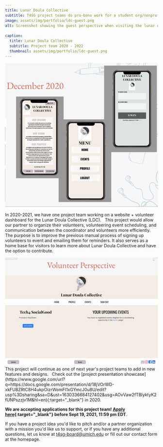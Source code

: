 ```yaml
---
title: Lunar Doula Collective
subtitle: T4SG project teams do pro-bono work for a student org/nonprofit with a technical problem that applies to social good. 
image: assets/img/portfolio/ldc-guest.png
alt: Screenshot showing the guest perspective when visiting the lunar doula collective website

caption:
  title: Lunar Doula Collective
  subtitle: Project team 2020 - 2022 
  thumbnail: assets/img/portfolio/ldc-guest.png
---
```


<div style="text-align:center"><img src="assets/img/portfolio/ldc-mobile.png" alt="Image showing the mobile designs for the lunar doula collective website created in December 2020"></div>

In 2020-2021, we have one project team working on a website + volunteer dashboard for the Lunar Doula Collective (LDC).
&nbsp;
This project would allow our partner to organize their volunteers, volunteering event scheduling, and communication between the coordinator and volunteers more efficiently. The purpose is to improve the previous manual process of signing up volunteers to event and emailing them for reminders. It also serves as a home base for visitors to learn more about Lunar Doula Collective and
have the option to contribute.
&nbsp;
<div style="text-align:center"><img src="assets/img/portfolio/ldc-volunteer.png" alt="Image showing the volunteer perspective after logging into the lunar doula collective website"></div>
This project will continue as one of next year's project teams to add in new features and designs.
&nbsp;
Check out the [project presentation showcase](https://www.google.com/url?q=https://docs.google.com/presentation/d/18jVOrWD-xkFUBZRtC8H4ukpOizrWomFl1xGYmcJ0u8U/edit?usp%3Dsharing&sa=D&ust=1630336684127402&usg=AOvVaw2fTBlyktyK2fUNPszzjv1M&hl=en){:target="_blank"} in 2020.

**We are accepting applications for this project team! [Apply here](https://t4sg.typeform.com/to/Az5vb9GU){:target="_blank"} before Sept 19, 2021, 11:59 pm EDT**. 

If you have a project idea you'd like to pitch and/or a partner organization with a mission you'd like us to support, or if you have any additional questions, let us know at [t4sg-board@umich.edu](mailto:t4sg-board@umich.edu) or fill out our contact form at the homepage.